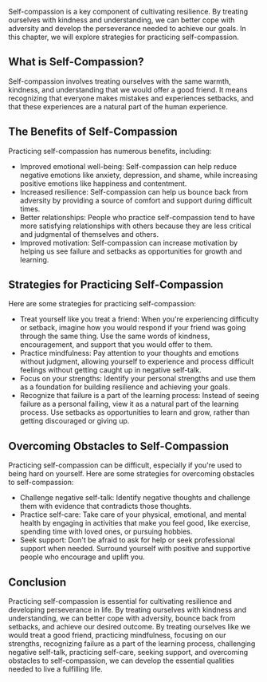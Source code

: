
Self-compassion is a key component of cultivating resilience. By treating ourselves with kindness and understanding, we can better cope with adversity and develop the perseverance needed to achieve our goals. In this chapter, we will explore strategies for practicing self-compassion.

What is Self-Compassion?
------------------------

Self-compassion involves treating ourselves with the same warmth, kindness, and understanding that we would offer a good friend. It means recognizing that everyone makes mistakes and experiences setbacks, and that these experiences are a natural part of the human experience.

The Benefits of Self-Compassion
-------------------------------

Practicing self-compassion has numerous benefits, including:

* Improved emotional well-being: Self-compassion can help reduce negative emotions like anxiety, depression, and shame, while increasing positive emotions like happiness and contentment.
* Increased resilience: Self-compassion can help us bounce back from adversity by providing a source of comfort and support during difficult times.
* Better relationships: People who practice self-compassion tend to have more satisfying relationships with others because they are less critical and judgmental of themselves and others.
* Improved motivation: Self-compassion can increase motivation by helping us see failure and setbacks as opportunities for growth and learning.

Strategies for Practicing Self-Compassion
-----------------------------------------

Here are some strategies for practicing self-compassion:

* Treat yourself like you treat a friend: When you're experiencing difficulty or setback, imagine how you would respond if your friend was going through the same thing. Use the same words of kindness, encouragement, and support that you would offer to them.
* Practice mindfulness: Pay attention to your thoughts and emotions without judgment, allowing yourself to experience and process difficult feelings without getting caught up in negative self-talk.
* Focus on your strengths: Identify your personal strengths and use them as a foundation for building resilience and achieving your goals.
* Recognize that failure is a part of the learning process: Instead of seeing failure as a personal failing, view it as a natural part of the learning process. Use setbacks as opportunities to learn and grow, rather than getting discouraged or giving up.

Overcoming Obstacles to Self-Compassion
---------------------------------------

Practicing self-compassion can be difficult, especially if you're used to being hard on yourself. Here are some strategies for overcoming obstacles to self-compassion:

* Challenge negative self-talk: Identify negative thoughts and challenge them with evidence that contradicts those thoughts.
* Practice self-care: Take care of your physical, emotional, and mental health by engaging in activities that make you feel good, like exercise, spending time with loved ones, or pursuing hobbies.
* Seek support: Don't be afraid to ask for help or seek professional support when needed. Surround yourself with positive and supportive people who encourage and uplift you.

Conclusion
----------

Practicing self-compassion is essential for cultivating resilience and developing perseverance in life. By treating ourselves with kindness and understanding, we can better cope with adversity, bounce back from setbacks, and achieve our desired outcome. By treating ourselves like we would treat a good friend, practicing mindfulness, focusing on our strengths, recognizing failure as a part of the learning process, challenging negative self-talk, practicing self-care, seeking support, and overcoming obstacles to self-compassion, we can develop the essential qualities needed to live a fulfilling life.

